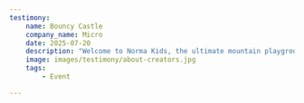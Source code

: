 ```yaml
---
testimony:
    name: Bouncy Castle
    company_name: Micro
    date: 2025-07-20
    description: "Welcome to Norma Kids, the ultimate mountain playground where curiosity meets adventure! Specially designed for children aged 3 to 12, Norma Kids transforms the magic of the Alps into a wonderland of laughter, exploration, and snowy (or sunny!) surprises. " 
    image: images/testimony/about-creators.jpg
    tags:
        - Event

---
```

